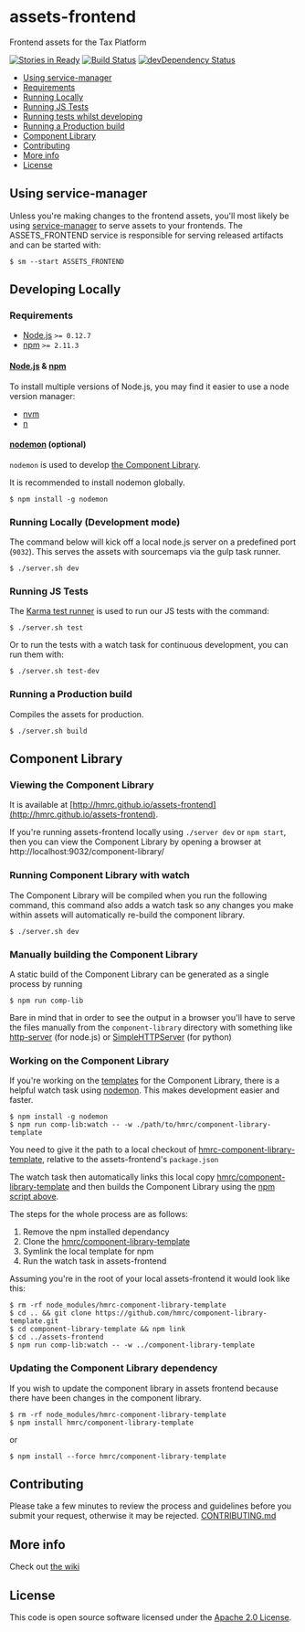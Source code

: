 # assets-frontend

Frontend assets for the Tax Platform

[![Stories in Ready](https://badge.waffle.io/hmrc/assets-frontend.png?label=ready&title=Ready)](https://waffle.io/hmrc/assets-frontend) [![Build Status](https://travis-ci.org/hmrc/assets-frontend.svg?branch=master)](https://travis-ci.org/hmrc/assets-frontend) [![devDependency Status](https://david-dm.org/hmrc/assets-frontend/dev-status.svg)](https://david-dm.org/hmrc/assets-frontend#info=devDependencies)

- [Using service-manager](#using-service-manager)
- [Requirements](#requirements)
- [Running Locally](#running-locally)
- [Running JS Tests](#running-js-tests)
- [Running tests whilst developing](#running-js-tests-whilst-developing)
- [Running a Production build](#running-a-production-build)
- [Component Library](#component-library)
- [Contributing](#contributing)
- [More info](#more-info)
- [License](#license)


## Using service-manager

Unless you're making changes to the frontend assets, you'll most likely be using [service-manager](https://github.com/hmrc/service-manager) to serve assets to your frontends. The ASSETS_FRONTEND service is responsible for serving released artifacts and can be started with:

```
$ sm --start ASSETS_FRONTEND
```


## Developing Locally

### Requirements

* [Node.js](https://nodejs.org/en/) `>= 0.12.7`
* [npm](https://www.npmjs.com/) `>= 2.11.3`

#### [Node.js](https://nodejs.org/en/) & [npm](https://www.npmjs.com/)

To install multiple versions of Node.js, you may find it easier to use a node version manager:

* [nvm](https://github.com/creationix/nvm)
* [n](https://github.com/tj/n)

#### [nodemon](http://nodemon.io/) (optional)

`nodemon` is used to develop [the Component Library](working-on-the-component-library).

It is recommended to install nodemon globally.

```
$ npm install -g nodemon
```

### Running Locally (Development mode)

The command below will kick off a local node.js server on a predefined port (`9032`). This serves the assets with sourcemaps via the gulp task runner.

```
$ ./server.sh dev
```


### Running JS Tests

The [Karma test runner](http://karma-runner.github.io/) is used to run our JS tests with the command:

```
$ ./server.sh test
```

Or to run the tests with a watch task for continuous development, you can run them with:

```
$ ./server.sh test-dev
```

### Running a Production build

Compiles the assets for production.

```
$ ./server.sh build
```


## Component Library

### Viewing the Component Library

It is available at [http://hmrc.github.io/assets-frontend](http://hmrc.github.io/assets-frontend).

If you're running assets-frontend locally using `./server dev` or `npm start`, then you can view the Component Library by opening a browser at http://localhost:9032/component-library/

### Running Component Library with watch

The Component Library will be compiled when you run the following command, this command also adds a watch task so any
changes you make within assets will automatically re-build the component library.

```
$ ./server.sh dev
```

### Manually building the Component Library

A static build of the Component Library can be generated as a single process by running

```
$ npm run comp-lib
```

Bare in mind that in order to see the output in a browser you'll have to serve the files manually from the `component-library` directory with something like [http-server](https://www.npmjs.com/package/http-server) (for node.js) or [SimpleHTTPServer](https://docs.python.org/2/library/simplehttpserver.html) (for python)


### Working on the Component Library

If you're working on the [templates](https://github.com/hmrc/component-library-template) for the Component Library, there is a helpful watch task using [nodemon](https://github.com/remy/nodemon). This makes development easier and faster.

```
$ npm install -g nodemon
$ npm run comp-lib:watch -- -w ./path/to/hmrc/component-library-template
```

You need to give it the path to a local checkout of [hmrc-component-library-template](https://github.com/hmrc/component-library-template/), relative to the assets-frontend's `package.json`

The watch task then automatically links this local copy [hmrc/component-library-template](https://github.com/hmrc/component-library-template.git) and then builds the Component Library using the [npm script above](#manually-building-the-component-library).

The steps for the whole process are as follows:

1. Remove the npm installed dependancy
2. Clone the [hmrc/component-library-template](https://github.com/hmrc/component-library-template/)
3. Symlink the local template for npm
4. Run the watch task in assets-frontend

Assuming you're in the root of your local assets-frontend it would look like this:

```
$ rm -rf node_modules/hmrc-component-library-template
$ cd .. && git clone https://github.com/hmrc/component-library-template.git
$ cd component-library-template && npm link
$ cd ../assets-frontend
$ npm run comp-lib:watch -- -w ../component-library-template
```

### Updating the Component Library dependency
If you wish to update the component library in assets frontend because there have been changes in the component
library.

```
$ rm -rf node_modules/hmrc-component-library-template
$ npm install hmrc/component-library-template
```

or

```
$ npm install --force hmrc/component-library-template
```


## Contributing

Please take a few minutes to review the process and guidelines before you submit your request, otherwise it may be rejected.
[CONTRIBUTING.md](CONTRIBUTING.md)


## More info

Check out [the wiki](https://github.com/hmrc/assets-frontend/wiki)


## License

This code is open source software licensed under the [Apache 2.0 License]("http://www.apache.org/licenses/LICENSE-2.0.html").